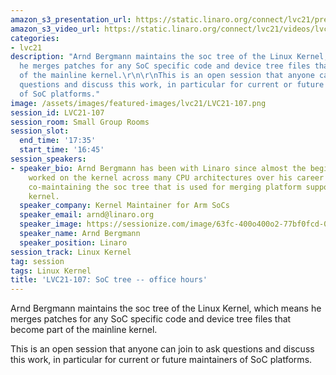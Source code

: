 ```yaml
---
amazon_s3_presentation_url: https://static.linaro.org/connect/lvc21/presentations/lvc21-107.pdf
amazon_s3_video_url: https://static.linaro.org/connect/lvc21/videos/lvc21-107.mp4
categories:
- lvc21
description: "Arnd Bergmann maintains the soc tree of the Linux Kernel, which means
  he merges patches for any SoC specific code and device tree files that become part
  of the mainline kernel.\r\n\r\nThis is an open session that anyone can join to ask
  questions and discuss this work, in particular for current or future maintainers
  of SoC platforms."
image: /assets/images/featured-images/lvc21/LVC21-107.png
session_id: LVC21-107
session_room: Small Group Rooms
session_slot:
  end_time: '17:35'
  start_time: '16:45'
session_speakers:
- speaker_bio: Arnd Bergmann has been with Linaro since almost the beginning. He's
    worked on the kernel across many CPU architectures over his career is and currently
    co-maintaining the soc tree that is used for merging platform support into the
    kernel.
  speaker_company: Kernel Maintainer for Arm SoCs
  speaker_email: arnd@linaro.org
  speaker_image: https://sessionize.com/image/63fc-400o400o2-77bf0fcd-05a0-4759-9ccc-7e9f2c03d29f.jpg
  speaker_name: Arnd Bergmann
  speaker_position: Linaro
session_track: Linux Kernel
tag: session
tags: Linux Kernel
title: 'LVC21-107: SoC tree -- office hours'
---
```


Arnd Bergmann maintains the soc tree of the Linux Kernel, which means he merges patches for any SoC specific code and device tree files that become part of the mainline kernel.

This is an open session that anyone can join to ask questions and discuss this work, in particular for current or future maintainers of SoC platforms.
